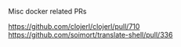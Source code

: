 Misc docker related PRs
 
https://github.com/clojerl/clojerl/pull/710
https://github.com/soimort/translate-shell/pull/336
 
 
